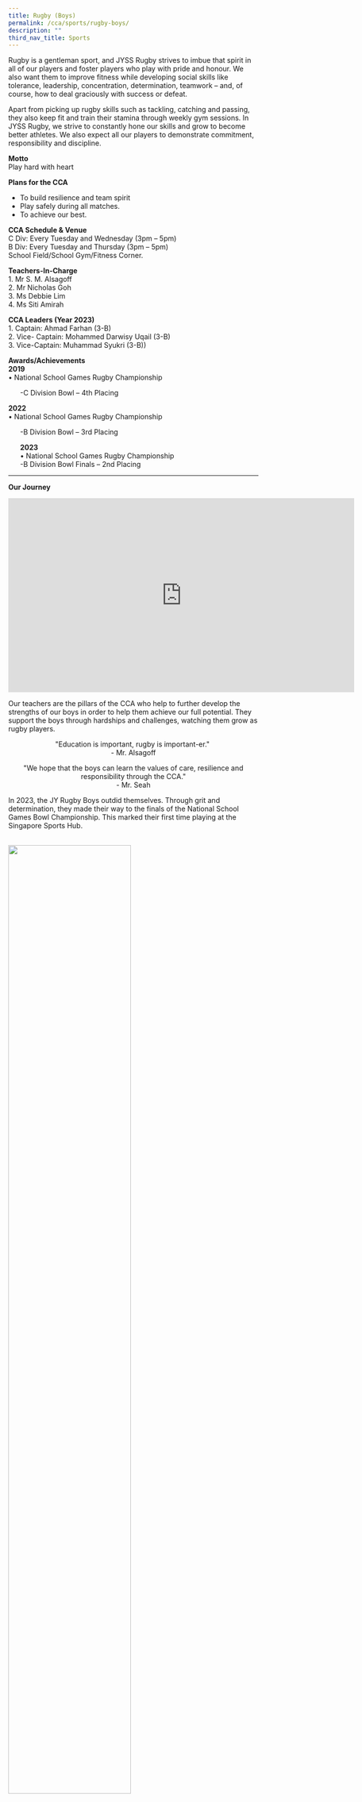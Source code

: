 ```yaml
---
title: Rugby (Boys)
permalink: /cca/sports/rugby-boys/
description: ""
third_nav_title: Sports
---
```

<p>Rugby is a gentleman sport, and JYSS Rugby strives to imbue that spirit in all of our players and foster players who play with pride and honour.&nbsp;We also want them to improve fitness while developing social skills like tolerance, leadership, concentration, determination, teamwork – and, of course, how to deal graciously with success or defeat.</p>
<p>Apart from picking up rugby skills such as tackling, catching and passing, they also keep fit and train their stamina through weekly gym sessions. In JYSS Rugby, we strive to constantly hone our skills and grow to become better athletes. We also expect all our players to demonstrate commitment, responsibility and discipline.</p>
<p><strong>Motto<br></strong>Play hard with heart</p>
<p><strong>Plans for the CCA</strong></p>
<ul>
<li>To build resilience and team spirit</li>
<li>Play safely during all matches.</li>
<li>To achieve our best.</li>
</ul>
<p><strong>CCA Schedule &amp; Venue<br></strong>C Div: Every Tuesday and Wednesday (3pm – 5pm)<br>
B Div: Every Tuesday and Thursday (3pm – 5pm) <br>
School Field/School Gym/Fitness Corner.</p>
<p><strong>Teachers-In-Charge<br></strong>1. Mr S. M. Alsagoff<br>2. Mr Nicholas Goh<br>3. Ms Debbie Lim<br>4. Ms Siti Amirah</p>

<p><strong>CCA Leaders (Year 2023)<br></strong>1. Captain: Ahmad Farhan (3-B)<br>2. Vice- Captain: Mohammed Darwisy Uqail (3-B)<br>
3. Vice-Captain: Muhammad Syukri (3-B))</p>
<p><strong>Awards/Achievements<br></strong><b>2019</b><br>
	• National School Games Rugby Championship</p>
<ul>
-C Division Bowl – 4th Placing
</ul>
<b>2022</b><br>
	• National School Games Rugby Championship<p></p>
<ul>
-B Division Bowl – 3rd Placing<br>
	
	
<b>2023</b><br>
•	National School Games Rugby Championship<br>
	-B Division Bowl Finals – 2nd Placing 

	
<p></p></ul>
<hr>
<p><strong>Our Journey</strong></p>
<iframe width="697" height="391" src="https://www.youtube.com/embed/UzKfsboDl4I" title="JYSS Rugby 2021" frameborder="0" allow="accelerometer; autoplay; clipboard-write; encrypted-media; gyroscope; picture-in-picture" allowfullscreen=""></iframe>
<p>Our teachers are the pillars of the CCA who help to further develop the strengths of our boys in order to help them achieve our full potential. They support the boys through hardships and challenges, watching them grow as rugby players.&nbsp;</p>
<p style="text-align: center;">"Education is important, rugby is important-er."&nbsp;<br>-&nbsp;Mr.&nbsp;Alsagoff</p>
<p style="text-align: center;">"We hope that the boys can learn the values of care, resilience and responsibility through the CCA."<br>-&nbsp;Mr.&nbsp;Seah</p>

<p>In 2023, the JY Rugby Boys outdid themselves. Through grit and determination, they made their way to the finals of the National School Games Bowl Championship. This marked their first time playing at the Singapore Sports Hub. </p><br>

<img style="width: 70%;" src="/images/rugby1.jpg">
<p style="text-align: center;">The B Division boys with their trophy.</p>

<img style="width: 70%;" src="/images/rugby2.jpg">
<p style="text-align: center;">With their supporters rooting for them.  </p>

<img style="width: 70%;" src="/images/rugby3.jpg">
<p style="text-align: center;">Captain Haris Mirza receiving the trophy. </p>


<img style="width: 70%;" src="/images/rugby4.jpg">
<p style="text-align: center;">The boys giving it their all.</p><br>

<p><b><u><strong>NSG 2022</strong></u></b><br>

<img style="width: 70%;" src="/images/rugby5.jpg">
</p><p style="text-align: center;">The B Division team with their 3rd place medals after a triumphant match in the National School Games, which was finally resumed after a 2 year hiatus due to COVID-19.</p>

<img style="width: 70%;" src="/images/rugby6.jpg">
<p style="text-align: center;">Captain of the B Division team receiving the trophy from our Principal, Mr. Tay.</p>

<img style="width: 70%;" src="/images/rugby7.jpg">
<p style="text-align: center;">Our members are the important building blocks of our CCA. Each and every one of us have something to contribute, and our part to play. As we grow and develop, we become stronger and so does our CCA.</p>

<img style="width: 70%;" src="/images/rug5.jpg">
<p style="text-align: center;">“Rugby teaches us many things, like discipline, sportsmanship and team work.”<br>- Dani (4E3, 2023)</p>

<img style="width: 70%;" src="/images/rug6.jpg">
<p style="text-align: center;">"The feeling of competing on the field and winning is both thrilling and exciting.”&nbsp;<br>- Emre (4N2, 2023)</p>